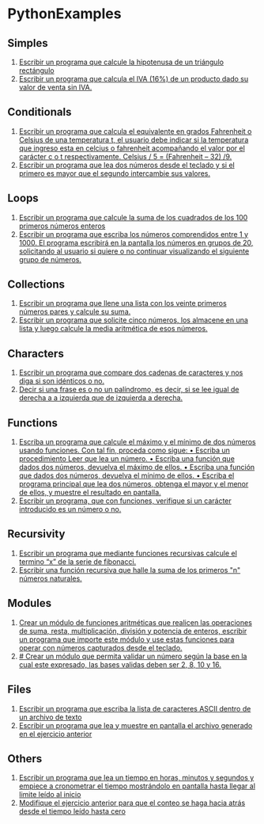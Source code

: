 # PythonExamples

## Simples
  1. [Escribir un programa que calcule la hipotenusa de un triángulo rectángulo](https://github.com/jorgearojas25/PythonExamples/blob/Develop/Simple/hypotenuse.py)
  2. [Escribir un programa que calcula el IVA (16%) de un producto dado su valor de venta sin IVA.](https://github.com/jorgearojas25/PythonExamples/blob/Develop/Simple/IVA.py)

## Conditionals
 1. [ Escribir un programa que calcula el equivalente en grados Fahrenheit o Celsius de una
 temperatura t, el usuario debe indicar si la temperatura que ingreso esta en celcius o
 fahrenheit acompañando el valor por el carácter c o t respectivamente.
 Celsius / 5 = (Fahrenheit – 32) /9.](https://github.com/jorgearojas25/PythonExamples/blob/Develop/Conditionals/temperature.py)
  2. [ Escribir un programa que lea dos números desde el teclado y si el primero es mayor que el
 segundo intercambie sus valores.](https://github.com/jorgearojas25/PythonExamples/blob/Develop/Conditionals/twoNumbers.py)

## Loops
 1. [ Escribir un programa que calcule la suma de los cuadrados de los 100 primeros números enteros](https://github.com/jorgearojas25/PythonExamples/blob/Develop/Loops/squaring.py)
  2. [ Escribir un programa que escriba los números comprendidos entre 1 y 1000. El programa
 escribirá en la pantalla los números en grupos de 20, solicitando al usuario si quiere o no
 continuar visualizando el siguiente grupo de números.](https://github.com/jorgearojas25/PythonExamples/blob/Develop/Loops/20group.py)

## Collections
 1. [ Escribir un programa que llene una lista con los veinte primeros números pares y calcule su
 suma.](https://github.com/jorgearojas25/PythonExamples/blob/Develop/Collections/oddList.py)
  2. [ Escribir un programa que solicite cinco números, los almacene en una lista y luego calcule
 la media aritmética de esos números. ](https://github.com/jorgearojas25/PythonExamples/blob/Develop/Collections/promedio.py)

## Characters
 1. [Escribir un programa que compare dos cadenas de caracteres y nos diga si son idénticos o no.](https://github.com/jorgearojas25/PythonExamples/blob/Develop/Characters/compare.py)
  2. [Decir si una frase es o no un palíndromo, es decir, si se lee igual de derecha a a izquierda que de izquierda a derecha.](https://github.com/jorgearojas25/PythonExamples/blob/Develop/Characters/palindrome.py)

## Functions
 1. [ Escriba un programa que calcule el máximo y el mínimo de dos números usando funciones.
 Con tal fin, proceda como sigue:
 • Escriba un procedimiento Leer que lea un número.
 • Escriba una función que dados dos números, devuelva el máximo de ellos.
 • Escriba una función que dados dos números, devuelva el mínimo de ellos.
 • Escriba el programa principal que lea dos números, obtenga el mayor y el menor de
 ellos, y muestre el resultado en pantalla.](https://github.com/jorgearojas25/PythonExamples/blob/Develop/Functions/maxmin.py)
  2. [ Escribir un programa, que con funciones, verifique si un carácter introducido es un número o no.](https://github.com/jorgearojas25/PythonExamples/blob/Develop/Functions/numbers.py)

## Recursivity
 1. [Escribir un programa que mediante funciones recursivas calcule el termino “x” de la serie de fibonacci.](https://github.com/jorgearojas25/PythonExamples/blob/Develop/Recursivity/Fibonacci.py)
  2. [Escribir una función recursiva que halle la suma de los primeros "n" números naturales.](https://github.com/jorgearojas25/PythonExamples/blob/Develop/Recursivity/naturalNumbers.py)

## Modules
 1. [Crear un módulo de funciones aritméticas que realicen las operaciones de suma, resta,
 multiplicación, división y potencia de enteros, escribir un programa que importe este
 módulo y use estas funciones para operar con números capturados desde el teclado.](https://github.com/jorgearojas25/PythonExamples/blob/Develop/Modules/basicOperations.py)
  2. [# Crear un módulo que permita validar un número según la base en la cual este expresado, las bases validas deben ser 2, 8, 10 y 16.](https://github.com/jorgearojas25/PythonExamples/blob/Develop/Modules/validateBases.py)

## Files
 1. [Escribir un programa que escriba la lista de caracteres ASCII dentro de un archivo de texto](https://github.com/jorgearojas25/PythonExamples/blob/Develop/Files/write.py)
  2. [Escribir un programa que lea y muestre en pantalla el archivo generado en el ejercicio anterior](https://github.com/jorgearojas25/PythonExamples/blob/Develop/Files/read.py)

## Others
 1. [Escribir un programa que lea un tiempo en horas, minutos y segundos y empiece a cronometrar el tiempo mostrándolo en pantalla hasta llegar al limite leído al inicio](https://github.com/jorgearojas25/PythonExamples/blob/Develop/Others/timer.py)
  2. [Modifique el ejercicio anterior para que el conteo se haga hacia atrás desde el tiempo leído hasta cero](https://github.com/jorgearojas25/PythonExamples/blob/Develop/Others/reverseTimer.py)
